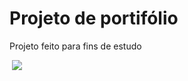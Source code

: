 <h1>Projeto de portifólio </h1>
<p>Projeto feito para fins de estudo</p>
<img src="assets/img/Untitled.png" alt="">
<img src="htdocs/assets/Untitled.png">
